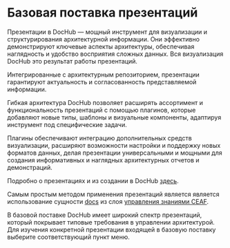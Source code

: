 # Базовая поставка презентаций

Презентации в DocHub — мощный инструмент для визуализации и структурирования архитектурной информации. Они эффективно демонстрируют
ключевые аспекты архитектуры, обеспечивая наглядность и удобство восприятия сложных данных. Вся визуализация DocHub это результат
работы презентаций.

Интегрированные с архитектурным репозиторием, презентации гарантируют актуальность и согласованность представляемой информации.

Гибкая архитектура DocHub позволяет расширять ассортимент и функциональность презентаций с помощью плагинов, которые добавляют
новые типы, шаблоны и визуальные компоненты, адаптируя инструмент под специфические задачи.

Плагины обеспечивают интеграцию дополнительных средств визуализации, расширяют возможности настройки и поддержку новых форматов
данных, делая презентации универсальными и мощными для создания информативных и наглядных архитектурных отчетов и демонстраций.

Подробно о презентациях и из создании в DocHub [здесь](@document/dochub.flex_metamodel.entities#презентация-объектов).

Самым простым методом применения презентаций является является использование сущности [docs](@document/dochub.docs) из слоя
[управления знаниями CEAF](https://github.com/DocHubTeam/ceaf-know).

В базовой поставке DocHub имеет широкий спектр презентаций, который покрывает типовые требования в управлении архитектурой.
Для изучения конкретной презентации входящей в базовую поставку выберите соответствующий пункт меню.